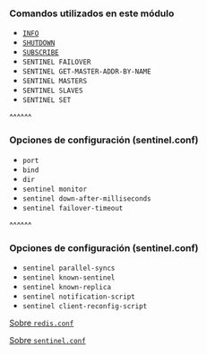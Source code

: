 ### Comandos utilizados en este módulo

* [`INFO`](https://redis.io/commands/info)
* [`SHUTDOWN`](https://redis.io/commands/shutdown)
* [`SUBSCRIBE`](https://redis.io/commands/subscribe)
* `SENTINEL FAILOVER`
* `SENTINEL GET-MASTER-ADDR-BY-NAME`
* `SENTINEL MASTERS`
* `SENTINEL SLAVES`
* `SENTINEL SET`

^^^^^^

### Opciones de configuración (sentinel.conf)

* `port`
* `bind`
* `dir` 
* `sentinel monitor` 
* `sentinel down-after-milliseconds` 
* `sentinel failover-timeout` 

^^^^^^

### Opciones de configuración (sentinel.conf)

* `sentinel parallel-syncs` 
* `sentinel known-sentinel`
* `sentinel known-replica`
* `sentinel notification-script`
* `sentinel client-reconfig-script`


[Sobre `redis.conf`](https://redis.io/topics/config)

[Sobre `sentinel.conf`](http://download.redis.io/redis-stable/sentinel.conf)